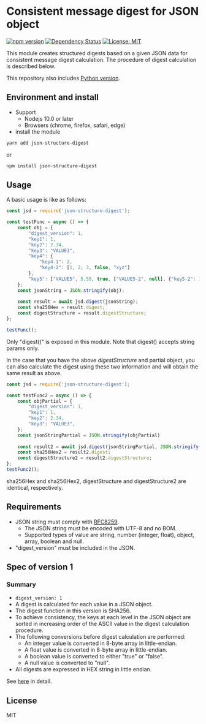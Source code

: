 Consistent message digest for JSON object
=====

[![npm version](https://badge.fury.io/js/json-structure-digest.svg)](https://badge.fury.io/js/json-structure-digest)
[![Dependency Status](https://david-dm.org/quvox/json-digest.svg)](https://david-dm.org/quvox/json-digest)
[![License: MIT](https://img.shields.io/badge/License-MIT-yellow.svg)](https://opensource.org/licenses/MIT)

This module creates structured digests based on a given JSON data for consistent message digest calculation. The procedure of digest calculation is described below.

This repository also includes [Python version](../python/README.md).



## Environment and install
* Support
  - Nodejs 10.0 or later
  - Browsers (chrome, firefox, safari, edge)
* install the module
```bash
yarn add json-structure-digest
```
or
```bash
npm install json-structure-digest
```


## Usage

A basic usage is like as follows:
```javascript
const jsd = require('json-structure-digest');

const testFunc = async () => {
    const obj = {
        "digest_version": 1,
        "key1": 1,
        "key2": 2.34,
        "key3": "VALUE3",
        "key4": {
            "key4-1": 2,
            "key4-2": [1, 2, 3, false, "xyz"]
        },
        "key5": ["VALUE5", 5.55, true, ["VALUE5-2", null], {"key5-2": 123}]
    };
    const jsonString = JSON.stringify(obj);
    
    const result = await jsd.digest(jsonString);
    const sha256Hex = result.digest;
    const digestStructure = result.digestStructure;
};

testFunc();
```

Only "digest()" is exposed in this module. Note that digest() accepts string params only.
  
In the case that you have the above *digestStructure* and partial object, you can also calculate the digest using these two information and will obtain the same result as above.

```javascript
const jsd = require('json-structure-digest');

const testFunc2 = async () => {
    const objPartial = {
        "digest_version": 1,
        "key1": 1,
        "key2": 2.34,
        "key3": "VALUE3",
    };
    const jsonStringPartial = JSON.stringify(objPartial)
    
    const result2 = await jsd.digest(jsonStringPartial, JSON.stringify(digestStructure))
    const sha256Hex2 = result2.digest;
    const digestStructure2 = result2.digestStructure;
};
testFunc2();
```

sha256Hex and sha256Hex2, digestStructure and digestStructure2 are identical, respectively.



## Requirements
* JSON string must comply with [RFC8259](https://tools.ietf.org/html/rfc8259).
  - The JSON string must be encoded with UTF-8 and no BOM.
  - Supported types of value are string, number (integer, float), object, array, boolean and null. 
* "digest_version" must be included in the JSON.



## Spec of version 1
### Summary
* ```digest_version: 1```
* A digest is calculated for each value in a JSON object.
* The digest function in this version is SHA256.
* To achieve consistency, the keys at each level in the JSON object are sorted in increasing order of the ASCII value in the digest calculation procedure.
* The following conversions before digest calculation are performed:
  - An integer value is converted in 8-byte array in little-endian. 
  - A float value is converted in 8-byte array in little-endian.
  - A boolean value is converted to either "true" or "false".
  - A null value is converted to "null".
* All digests are expressed in HEX string in little endian.


See [here](../README.md) in detail.


## License
MIT
